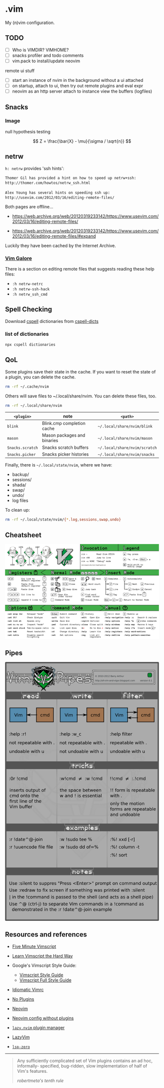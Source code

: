 # .vim

My (n)vim configuration.

## TODO

- [ ] Who is VIMDIR? VIMHOME?
- [ ] snacks profiler and todo comments
- [ ] vim.pack to install/update neovim

remote ui stuff

- [ ] start an instance of nvim in the background without a ui attached
- [ ] on startup, attach to ui, then try out remote plugins and eval expr
- [ ] neovim as an http server attach to instance view the buffers (logfiles)

## Snacks

### Image

null hypothesis testing

$$
Z = \frac{\bar{X} - \mu}{\sigma / \sqrt{n}}
$$

## netrw

`h: netrw` provides 'ssh hints':

```vimdoc
Thomer Gil has provided a hint on how to speed up netrw+ssh:
http://thomer.com/howtos/netrw_ssh.html

Alex Young has several hints on speeding ssh up:
http://usevim.com/2012/03/16/editing-remote-files/
```

Both pages are offline...

- <https://web.archive.org/web/20120319233142/https://www.usevim.com/2012/03/16/editing-remote-files/>

- <https://web.archive.org/web/20120319233142/https://www.usevim.com/2012/03/16/editing-remote-files/#expand>

Luckily they have been cached by the Internet Archive.

### [Vim Galore](https://github.com/mhinz/vim-galore?tab=readme-ov-file#editing-remote-files)

There is a section on editing remote files that suggests
reading these help files:

- `:h netrw-netrc`
- `:h netrw-ssh-hack`
- `:h netrw_ssh_cmd`

## Spell Checking

Download [cspell](http://streetsidesoftware.github.io/cspell/)
dictionaries from [cspell-dicts](https://github.com/streetsidesoftware/cspell-dicts/tree/main/dictionaries)

### list of dictionaries

```sh
npx cspell dictionaries
```

## QoL

Some plugins save their state in the cache. If you want to reset the state of a
plugin, you can delete the cache.

```sh
rm -rf ~/.cache/nvim
```

Others will save files to ~/.local/share/nvim. You can delete these files, too.

```sh
rm -rf ~/.local/share/nvim
```

| `<plugin>`       | note                        | `<path>`                      |
| ---------------- | --------------------------- | ----------------------------- |
| `blink`          | Blink.cmp completion cache  | `~/.local/share/nvim/blink`   |
| `mason`          | Mason packages and binaries | `~/.local/share/nvim/mason`   |
| `Snacks.scratch` | Snacks scratch buffers      | `~/.local/share/nvim/scratch` |
| `Snacks.picker`  | Snacks picker histories     | `~/.local/share/nvim/snacks`  |

Finally, there is `~/.local/state/nvim`, where we have:

- backup/
- sessions/
- shada/
- swap/
- undo/
- log files

To clean up:

```sh
rm -rf ~/.local/state/nvim/{*.log,sessions,swap,undo}
```

## Cheatsheet

<!-- TODO: add image sources -->

![Vim Cheatsheet](./assets/vim-cheatsheet.png)

## Pipes

![Vim Pipes](./assets/vim-pipes.png)

## Resources and references

- [Five Minute Vimscript](http://andrewscala.com/vimscript/)
- [Learn Vimscript the Hard Way](https://learnvimscriptthehardway.stevelosh.com/)
- Google's Vimscript Style Guide:
  - [Vimscript Style Guide](https://google.github.io/styleguide/vimscriptguide.xml)
  - [Vimscript Full Style Guide](https://google.github.io/styleguide/vimscriptfull.xml)
- [Idiomatic Vimrc](https://github.com/romainl/idiomatic-vimrcr)
- [No Plugins](https://github.com/changemewtf/no_plugins)

- [Neovim](https://neovim.io/)
- [Neovim config without plugins](https://boltless.me/posts/neovim-config-without-plugins-2025/)
- [`lazy.nvim` plugin manager](https://lazy.folke.io/)
- [LazyVim](https://www.lazyvim.org)
- [`lsp-zero`](https://lsp-zero.netlify.app/docs/)

---

> Any sufficiently complicated set of Vim plugins contains an ad hoc, informally-
> specified, bug-ridden, slow implementation of half of Vim's features.
>
> _robertmeta's tenth rule_
